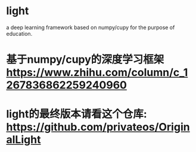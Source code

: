 # light
a deep learning framework based on numpy/cupy for the purpose of education.

# 基于numpy/cupy的深度学习框架   https://www.zhihu.com/column/c_1267836862259240960

# light的最终版本请看这个仓库: https://github.com/privateos/OriginalLight
